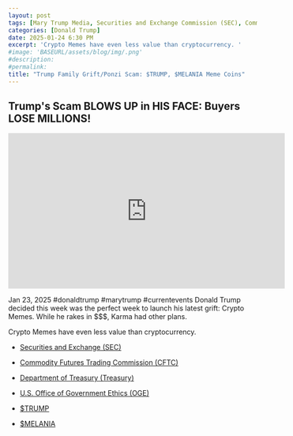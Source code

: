 ```yaml
---
layout: post
tags: [Mary Trump Media, Securities and Exchange Commission (SEC), Commodity Futures Trading Commission (CFTC), Department of Treasury (Treasury), U.S. Office of Government Ethics (OGE), cryptocurrency, $TRUMP, $MELANIA, Elon Musk, dogecoin, meme coin, grift, ponzi scheme, politics]
categories: [Donald Trump]
date: 2025-01-24 6:30 PM
excerpt: 'Crypto Memes have even less value than cryptocurrency. '
#image: 'BASEURL/assets/blog/img/.png'
#description:
#permalink:
title: "Trump Family Grift/Ponzi Scam: $TRUMP, $MELANIA Meme Coins"
---
```



## Trump's Scam BLOWS UP in HIS FACE: Buyers LOSE MILLIONS!

<iframe width="560" height="315" src="https://www.youtube.com/embed/wKbcqAbCHuU?si=z0UI1yHPjGWNXXUf" title="YouTube video player" frameborder="0" allow="accelerometer; autoplay; clipboard-write; encrypted-media; gyroscope; picture-in-picture; web-share" referrerpolicy="strict-origin-when-cross-origin" allowfullscreen></iframe>

Jan 23, 2025  #donaldtrump #marytrump #currentevents
Donald Trump decided this week was the perfect week to launch his latest grift: Crypto Memes. While he rakes in $$$, Karma had other plans. 

Crypto Memes have even less value than cryptocurrency. 

- [Securities and Exchange (SEC)](https://www.sec.gov/)
- [Commodity Futures Trading Commission (CFTC)](https://www.cftc.gov/)
- [Department of Treasury (Treasury)](https://home.treasury.gov/)
- [U.S. Office of Government Ethics (OGE)](https://www.oge.gov/)

- [$TRUMP](https://gettrumpmemes.com/)
- [$MELANIA](https://melaniameme.com/)
